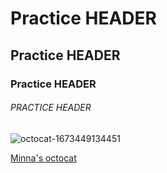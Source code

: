 # Practice HEADER
## Practice HEADER
### Practice HEADER
###### PRACTICE HEADER


![octocat-1673449134451](https://user-images.githubusercontent.com/115141774/212678874-967e1a82-ff74-432e-9a6a-ad8ca71e6923.png)

[Minna's octocat](https://user-images.githubusercontent.com/115141774/212678874-967e1a82-ff74-432e-9a6a-ad8ca71e6923.png)
